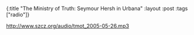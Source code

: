 {:title "The Ministry of Truth: Seymour Hersh in Urbana"
:layout :post
:tags  ["radio"]}

<http://www.szcz.org/audio/tmot_2005-05-26.mp3>

